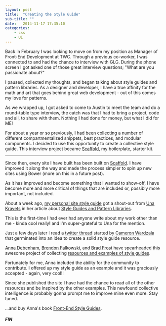 ```yaml
---
layout: post
title:  "Creating the Style Guide"
sub-title: ""
date:   2014-11-17 17:35:10
categories: 
    - css
    - UI
---
```


Back in February I was looking to move on from my position as Manager of Front-End Development at TWC. Through a previous co-worker, I was connected to and had the chance to interview with GLG. During the phone screen I got asked one of those great interview questions; "What are you passionate about?"

I paused, collected my thoughts, and began talking about style guides and pattern libraries. As a designer and developer, I have a true affinity for the math and art that goes behind great web development - out of this comes my love for patterns.

As we wrapped up, I got asked to come to Austin to meet the team and do a round-table type interview, the catch was that I had to bring a project, code and all, to share with them. Nothing I had done for money, but what I did for ME!

For about a year or so previously, I had been collecting a number of different compartmentalized snippets, best practices, and modular components. I decided to use this opportunity to create a collective style guide. This interview project became <a href="http://quattromani.github.io/scaffold/">Scaffold</a>, my boilerplate, starter kit.

---

Since then, every site I have built has been built on <a href="http://quattromani.github.io/scaffold/">Scaffold</a>. I have improved it along the way and made the process simpler to spin up new sites using Bower (more on this in a future post). 

As it has improved and become something that I wanted to show-off, I have become more and more critical of things that are included or, possibly more important, not included. 

About a week ago, <a href="/styleguide">my personal site style guide</a> got a shout-out from <a href="http://una.github.io/">Una Kravets</a> in her article about <a href="http://una.github.io/pattern-libraries/">Style Guides and Pattern Libraries</a>. 

This is the first-time I had ever had anyone write about my work other than me - kinda cool really! and I'm super-grateful to Una for the mention.

Just a few days later I read a <a href="https://twitter.com/CamWardzala/status/533333088710164480">twitter thread</a> started by <a href="https://twitter.com/CamWardzala">Cameron Wardzala</a> that germinated into an idea to create a solid style guide resource.

<a href="https://twitter.com/anna_debenham">Anna Debenham</a>, <a href="https://twitter.com/Falkowski">Brendon Falkowski</a>, and <a href="https://twitter.com/brad_frost">Brad Frost</a> have spearheaded this awesome project of collecting <a href="http://styleguides.io">resources and examples of style guides</a>.

Fortunately for me, Anna included the ability for the community to contribute. I offered up my style guide as an example and it was graciously accepted - again, very cool!!

Since she published the site I have had the chance to read all of the other resources and be inspired by the other examples. This newfound collective intelligence is probably gonna prompt me to improve mine even more. Stay tuned.

...and buy Anna's book <a href="http://maban.co.uk/projects/front-end-style-guides/">Front-End Style Guides</a>.

<h5>FIN</h5>
